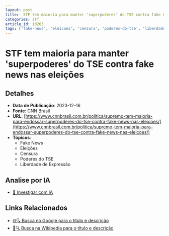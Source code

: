 ```yaml
---
layout: post
title:  STF tem maioria para manter 'superpoderes' do TSE contra fake news nas eleições
categories: stf
article_id: id203
tags: ['fake-news', 'eleicoes', 'censura', 'poderes-do-tse', 'liberdade-de-expressao']
---
```


# STF tem maioria para manter 'superpoderes' do TSE contra fake news nas eleições

## Detalhes
- **Data de Publicação**: 2023-12-16
- **Fonte**: CNN Brasil
- **URL**: [https://www.cnnbrasil.com.br/politica/supremo-tem-maioria-para-endossar-superpoderes-do-tse-contra-fake-news-nas-eleicoes/](https://www.cnnbrasil.com.br/politica/supremo-tem-maioria-para-endossar-superpoderes-do-tse-contra-fake-news-nas-eleicoes/)
- **Tópicos**:
  - Fake News
  - Eleições
  - Censura
  - Poderes do TSE
  - Liberdade de Expressão

## Analise por IA
- [🤖 Investigar com IA](https://www.perplexity.ai/search?q=%22not%C3%ADcia%20artigo%20Brasil%22%20STF%20tem%20maioria%20para%20manter%20%27superpoderes%27%20do%20TSE%20contra%20fake%20news%20nas%20elei%C3%A7%C3%B5es%20CNN%20Brasil%202023-12-16)

## Links Relacionados
- [🌐🔍 Busca no Google para o título e descrição](https://www.google.com/search?q=%22not%C3%ADcia%20artigo%20Brasil%22%20STF%20tem%20maioria%20para%20manter%20%27superpoderes%27%20do%20TSE%20contra%20fake%20news%20nas%20elei%C3%A7%C3%B5es%20CNN%20Brasil%202023-12-16)
- [📖🔍 Busca na Wikipedia para o título e descrição](https://pt.wikipedia.org/w/index.php?search=%22not%C3%ADcia%20artigo%20Brasil%22%20STF%20tem%20maioria%20para%20manter%20%27superpoderes%27%20do%20TSE%20contra%20fake%20news%20nas%20elei%C3%A7%C3%B5es%20CNN%20Brasil%202023-12-16)

